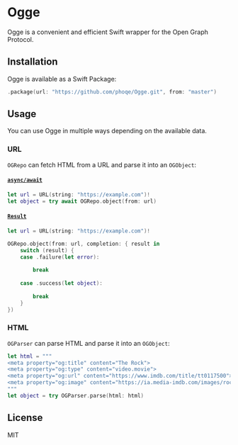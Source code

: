 # Ogge

Ogge is a convenient and efficient Swift wrapper for the Open Graph Protocol.

## Installation

Ogge is available as a Swift Package:

```swift
.package(url: "https://github.com/phoqe/Ogge.git", from: "master")
```

## Usage

You can use Ogge in multiple ways depending on the available data.

### URL

`OGRepo` can fetch HTML from a URL and parse it into an `OGObject`:

#### [`async/await`](https://docs.swift.org/swift-book/LanguageGuide/Concurrency.html)

```swift
let url = URL(string: "https://example.com")!
let object = try await OGRepo.object(from: url)
```

#### [`Result`](https://developer.apple.com/documentation/swift/result)

```swift
let url = URL(string: "https://example.com")!

OGRepo.object(from: url, completion: { result in
    switch (result) {
    case .failure(let error):
        
        break
        
    case .success(let object):
        
        break
    }
})
```

### HTML

`OGParser` can parse HTML and parse it into an `OGObject`:

```swift
let html = """
<meta property="og:title" content="The Rock">
<meta property="og:type" content="video.movie">
<meta property="og:url" content="https://www.imdb.com/title/tt0117500">
<meta property="og:image" content="https://ia.media-imdb.com/images/rock.jpg">
"""
let object = try OGParser.parse(html: html)
```

## License

MIT
